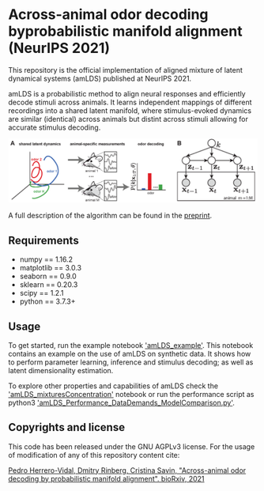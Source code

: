# Across-animal odor decoding byprobabilistic manifold alignment (NeurIPS 2021)

This repository is the official implementation of aligned mixture of latent dynamical systems (amLDS) published at NeurIPS 2021.

amLDS is a probabilistic method to align neural responses and efficiently decode stimuli across animals. It learns independent mappings of different recordings into a shared latent manifold, where stimulus-evoked dynamics are similar (identical) across animals but distint across stimuli allowing for accurate stimulus decoding. 

![](./misc/figs.png)

A full description of the algorithm can be found in the [preprint](https://www.biorxiv.org/content/10.1101/2021.06.06.447279v1).

## Requirements

* numpy == 1.16.2
* matplotlib == 3.0.3
* seaborn == 0.9.0
* sklearn == 0.20.3
* scipy == 1.2.1
* python == 3.7.3+

## Usage

To get started, run the example notebook ['amLDS_example'](amLDS_example.ipynb). This notebook contains an example on the use of amLDS on synthetic data. It shows how to perform parameter learning, inference and stimulus decoding; as well as latent dimensionality estimation.

To explore other properties and capabilities of amLDS check the ['amLDS_mixturesConcentration'](amLDS_mixturesConcentration.ipynb) notebook or run the performance script as python3 ['amLDS_Performance_DataDemands_ModelComparison.py'](amLDS_mixturesConcentration.ipynb).

## Copyrights and license
This code has been released under the GNU AGPLv3 license. For the usage of modification of any of this repository content cite:

[Pedro Herrero-Vidal, Dmitry Rinberg, Cristina Savin, "Across-animal odor decoding by probabilistic manifold alignment". bioRxiv, 2021](./misc/across-animal-odor-decoding-by-probabilistic-manifold-alignment.bib)
